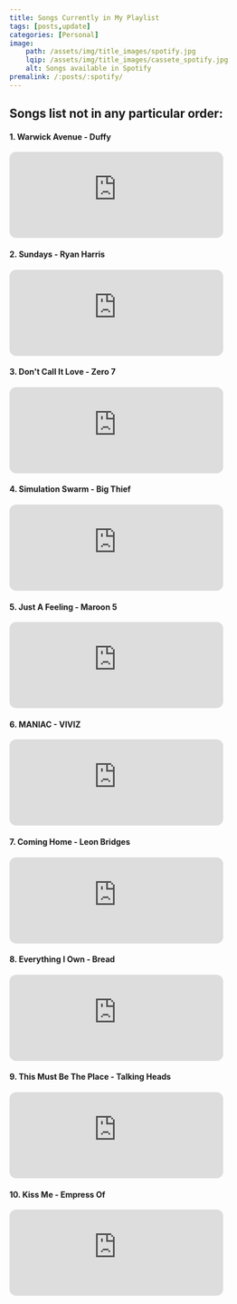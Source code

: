 ```yaml
---
title: Songs Currently in My Playlist
tags: [posts,update]
categories: [Personal]
image: 
    path: /assets/img/title_images/spotify.jpg
    lqip: /assets/img/title_images/cassete_spotify.jpg
    alt: Songs available in Spotify
premalink: /:posts/:spotify/
---
```


## Songs list not in any particular order:

#### 1. Warwick Avenue - Duffy 
<iframe style="border-radius:12px" src="https://open.spotify.com/embed/track/3K4r00KlXytLJDfuytngmx?utm_source=generator" width="75%" height="152" frameBorder="0" allowfullscreen="" allow="autoplay; clipboard-write; encrypted-media; fullscreen; picture-in-picture" loading="lazy"></iframe>

#### 2. Sundays - Ryan Harris
<iframe style="border-radius:12px" src="https://open.spotify.com/embed/track/2ajljNUeZSnKUqXDDdYWY4?utm_source=generator" width="75%" height="152" frameBorder="0" allowfullscreen="" allow="autoplay; clipboard-write; encrypted-media; fullscreen; picture-in-picture" loading="lazy"></iframe>

#### 3. Don't Call It Love - Zero 7
<iframe style="border-radius:12px" src="https://open.spotify.com/embed/track/2ikT7zgIJYBcpchNseRmka?utm_source=generator" width="75%" height="152" frameBorder="0" allowfullscreen="" allow="autoplay; clipboard-write; encrypted-media; fullscreen; picture-in-picture" loading="lazy"></iframe>

#### 4. Simulation Swarm - Big Thief
<iframe style="border-radius:12px" src="https://open.spotify.com/embed/track/2FwDApgXk91kXvqy2oB7dz?utm_source=generator" width="75%" height="152" frameBorder="0" allowfullscreen="" allow="autoplay; clipboard-write; encrypted-media; fullscreen; picture-in-picture" loading="lazy"></iframe>

#### 5. Just A Feeling - Maroon 5
<iframe style="border-radius:12px" src="https://open.spotify.com/embed/track/3JPbZa3mr7zul9ZRqo7pmN?utm_source=generator" width="75%" height="152" frameBorder="0" allowfullscreen="" allow="autoplay; clipboard-write; encrypted-media; fullscreen; picture-in-picture" loading="lazy"></iframe>

#### 6. MANIAC - VIVIZ
<iframe style="border-radius:12px" src="https://open.spotify.com/embed/track/618OKP1lBkNJL8uZdNSvQE?utm_source=generator" width="75%" height="152" frameBorder="0" allowfullscreen="" allow="autoplay; clipboard-write; encrypted-media; fullscreen; picture-in-picture" loading="lazy"></iframe>

#### 7. Coming Home - Leon Bridges
<iframe style="border-radius:12px" src="https://open.spotify.com/embed/track/65GbQI9VDTs7vo6MJL2iJA?utm_source=generator" width="75%" height="152" frameBorder="0" allowfullscreen="" allow="autoplay; clipboard-write; encrypted-media; fullscreen; picture-in-picture" loading="lazy"></iframe>

#### 8. Everything I Own - Bread
<iframe style="border-radius:12px" src="https://open.spotify.com/embed/track/52VIdyKqp1pJRSyUQaxKUA?utm_source=generator" width="75%" height="152" frameBorder="0" allowfullscreen="" allow="autoplay; clipboard-write; encrypted-media; fullscreen; picture-in-picture" loading="lazy"></iframe>

#### 9. This Must Be The Place - Talking Heads
<iframe style="border-radius:12px" src="https://open.spotify.com/embed/track/6aBUnkXuCEQQHAlTokv9or?utm_source=generator" width="75%" height="152" frameBorder="0" allowfullscreen="" allow="autoplay; clipboard-write; encrypted-media; fullscreen; picture-in-picture" loading="lazy"></iframe>

#### 10. Kiss Me - Empress Of
<iframe style="border-radius:12px" src="https://open.spotify.com/embed/track/7iUvtFAYg293pzSfKNBGlG?utm_source=generator" width="75%" height="152" frameBorder="0" allowfullscreen="" allow="autoplay; clipboard-write; encrypted-media; fullscreen; picture-in-picture" loading="lazy"></iframe>